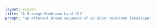 ```yaml
---
layout: vision
title: "A Strange Mushroom Land (C)"
prompt: "an ethereal dream sequence of an alien mushroom landscape"
---
```


